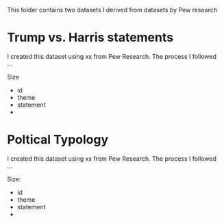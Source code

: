 This folder contains two datasets I derived from datasets by Pew research 

# Trump vs. Harris statements 
I created this dataset using xx from Pew Research. The process I followed ... 

Size 
* id
* theme
* statement
* 

# Poltical Typology 
I created this dataset using xx from Pew Research. The process I followed ... 

Size: 
* id
* theme
* statement
* 
